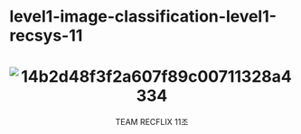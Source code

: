 # level1-image-classification-level1-recsys-11
<div align="center">
  
# ![14b2d48f3f2a607f89c00711328a4334](https://user-images.githubusercontent.com/58928739/156540522-8b4741e7-8113-4aaa-b1f0-81172cf1d40c.png)

TEAM RECFLIX 11조
</div>
